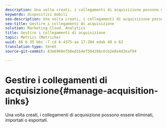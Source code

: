 ```yaml
---
description: Una volta creati, i collegamenti di acquisizione possono essere eliminati, importati o esportati.
keywords: dispositivi mobili
seo-description: Una volta creati, i collegamenti di acquisizione possono essere eliminati, importati o esportati.
seo-title: Gestire i collegamenti di acquisizione
solution: Marketing Cloud, Analytics
title: Gestire i collegamenti di acquisizione
topic: Metrics (Metriche)
uuid: 06 b 35 bbc -7 cd 6-4375-aa 17-204 edab 40 e 62
translation-type: tm+mt
source-git-commit: 83e6968efb0ed1b4ef504286c6cb2e8e4d2eaf94

---
```



# Gestire i collegamenti di acquisizione{#manage-acquisition-links}

Una volta creati, i collegamenti di acquisizione possono essere eliminati, importati o esportati.

